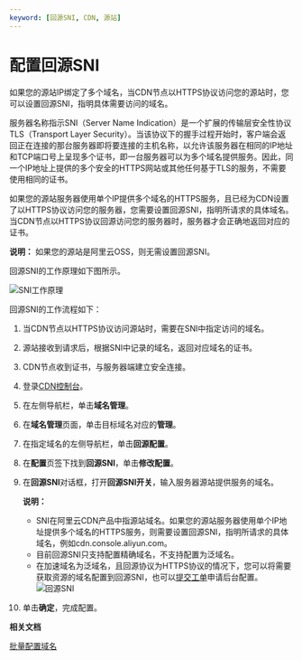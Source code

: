 ```yaml
---
keyword: [回源SNI, CDN, 源站]
---
```


# 配置回源SNI

如果您的源站IP绑定了多个域名，当CDN节点以HTTPS协议访问您的源站时，您可以设置回源SNI，指明具体需要访问的域名。

服务器名称指示SNI（Server Name Indication）是一个扩展的传输层安全性协议TLS（Transport Layer Security）。当该协议下的握手过程开始时，客户端会返回正在连接的那台服务器即将要连接的主机名称，以允许该服务器在相同的IP地址和TCP端口号上呈现多个证书，即一台服务器可以为多个域名提供服务。因此，同一个IP地址上提供的多个安全的HTTPS网站或其他任何基于TLS的服务，不需要使用相同的证书。

如果您的源站服务器使用单个IP提供多个域名的HTTPS服务，且已经为CDN设置了以HTTPS协议访问您的服务器，您需要设置回源SNI，指明所请求的具体域名。当CDN节点以HTTPS协议回源访问您的服务器时，服务器才会正确地返回对应的证书。

**说明：** 如果您的源站是阿里云OSS，则无需设置回源SNI。

回源SNI的工作原理如下图所示。

![SNI工作原理](https://static-aliyun-doc.oss-accelerate.aliyuncs.com/assets/img/zh-CN/5272649951/p40953.png)

回源SNI的工作流程如下：

1.  当CDN节点以HTTPS协议访问源站时，需要在SNI中指定访问的域名。
2.  源站接收到请求后，根据SNI中记录的域名，返回对应域名的证书。
3.  CDN节点收到证书，与服务器端建立安全连接。

1.  登录[CDN控制台](https://cdn.console.aliyun.com)。

2.  在左侧导航栏，单击**域名管理**。

3.  在**域名管理**页面，单击目标域名对应的**管理**。

4.  在指定域名的左侧导航栏，单击**回源配置**。

5.  在**配置**页签下找到**回源SNI**，单击**修改配置**。

6.  在**回源SNI**对话框，打开**回源SNI开关**，输入服务器源站提供服务的域名。

    **说明：**

    -   SNI在阿里云CDN产品中指源站域名。如果您的源站服务器使用单个IP地址提供多个域名的HTTPS服务，则需要设置回源SNI，指明所请求的具体域名，例如cdn.console.aliyun.com。
    -   目前回源SNI只支持配置精确域名，不支持配置为泛域名。
    -   在加速域名为泛域名，且回源协议为HTTPS协议的情况下，您可以将需要获取资源的域名配置到回源SNI，也可以[提交工单](https://selfservice.console.aliyun.com/ticket/createIndex)申请后台配置。
    ![回源SNI](https://static-aliyun-doc.oss-accelerate.aliyuncs.com/assets/img/zh-CN/8334575061/p40954.png)

7.  单击**确定**，完成配置。


**相关文档**  


[批量配置域名](/cn.zh-CN/新版API参考/域名管理类接口/批量配置域名.md)

